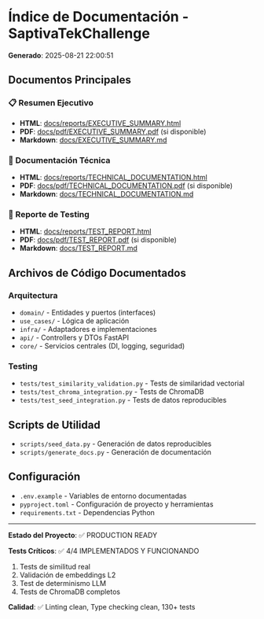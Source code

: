 # Índice de Documentación - SaptivaTekChallenge

**Generado**: 2025-08-21 22:00:51

## Documentos Principales

### 📋 Resumen Ejecutivo
- **HTML**: [docs/reports/EXECUTIVE_SUMMARY.html](reports/EXECUTIVE_SUMMARY.html)
- **PDF**: [docs/pdf/EXECUTIVE_SUMMARY.pdf](pdf/EXECUTIVE_SUMMARY.pdf) (si disponible)
- **Markdown**: [docs/EXECUTIVE_SUMMARY.md](EXECUTIVE_SUMMARY.md)

### 🔧 Documentación Técnica  
- **HTML**: [docs/reports/TECHNICAL_DOCUMENTATION.html](reports/TECHNICAL_DOCUMENTATION.html)
- **PDF**: [docs/pdf/TECHNICAL_DOCUMENTATION.pdf](pdf/TECHNICAL_DOCUMENTATION.pdf) (si disponible)
- **Markdown**: [docs/TECHNICAL_DOCUMENTATION.md](TECHNICAL_DOCUMENTATION.md)

### 🧪 Reporte de Testing
- **HTML**: [docs/reports/TEST_REPORT.html](reports/TEST_REPORT.html)  
- **PDF**: [docs/pdf/TEST_REPORT.pdf](pdf/TEST_REPORT.pdf) (si disponible)
- **Markdown**: [docs/TEST_REPORT.md](TEST_REPORT.md)

## Archivos de Código Documentados

### Arquitectura
- `domain/` - Entidades y puertos (interfaces)
- `use_cases/` - Lógica de aplicación
- `infra/` - Adaptadores e implementaciones
- `api/` - Controllers y DTOs FastAPI
- `core/` - Servicios centrales (DI, logging, seguridad)

### Testing
- `tests/test_similarity_validation.py` - Tests de similaridad vectorial
- `tests/test_chroma_integration.py` - Tests de ChromaDB
- `tests/test_seed_integration.py` - Tests de datos reproducibles

## Scripts de Utilidad
- `scripts/seed_data.py` - Generación de datos reproducibles
- `scripts/generate_docs.py` - Generación de documentación

## Configuración
- `.env.example` - Variables de entorno documentadas
- `pyproject.toml` - Configuración de proyecto y herramientas
- `requirements.txt` - Dependencias Python

---

**Estado del Proyecto**: ✅ PRODUCTION READY

**Tests Críticos**: ✅ 4/4 IMPLEMENTADOS Y FUNCIONANDO
1. Tests de similitud real
2. Validación de embeddings L2  
3. Test de determinismo LLM
4. Tests de ChromaDB completos

**Calidad**: ✅ Linting clean, Type checking clean, 130+ tests
